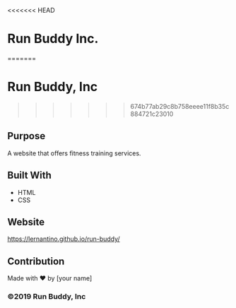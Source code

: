 <<<<<<< HEAD
# Run Buddy Inc.
=======
# Run Buddy, Inc
>>>>>>> 674b77ab29c8b758eeee11f8b35c884721c23010

## Purpose
A website that offers fitness training services. 

## Built With
* HTML
* CSS

## Website
https://lernantino.github.io/run-buddy/

## Contribution
Made with ❤️ by [your name]

### ©️2019 Run Buddy, Inc 
